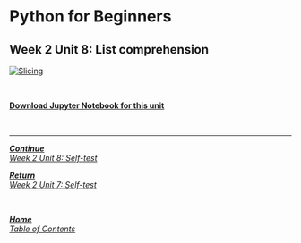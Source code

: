 # Python for Beginners

## Week 2 Unit 8: List comprehension

[![Slicing](https://img.youtube.com/vi/W5EH3AjcjZI/hqdefault.jpg)](https://youtu.be/W5EH3AjcjZI)

<br>

[**Download Jupyter Notebook for this unit**](https://opensap-public.s3.openhpicloud.de/courses/2qRB6Gz3FcfD2OBbnSCf8m/rtfiles/1MBOYZR6gD2kceNVLuDE6o/openSAP_python1_Week_2_Unit_8_listcompr_notebook.ipynb)

<br>

---

[***Continue*** <br> *Week 2 Unit 8: Self-test*](week2_unit8_selftest.md)

[***Return*** <br> *Week 2 Unit 7: Self-test*](week2_unit7_selftest.md)

<br>

[***Home*** <br>*Table of Contents*](home.md)